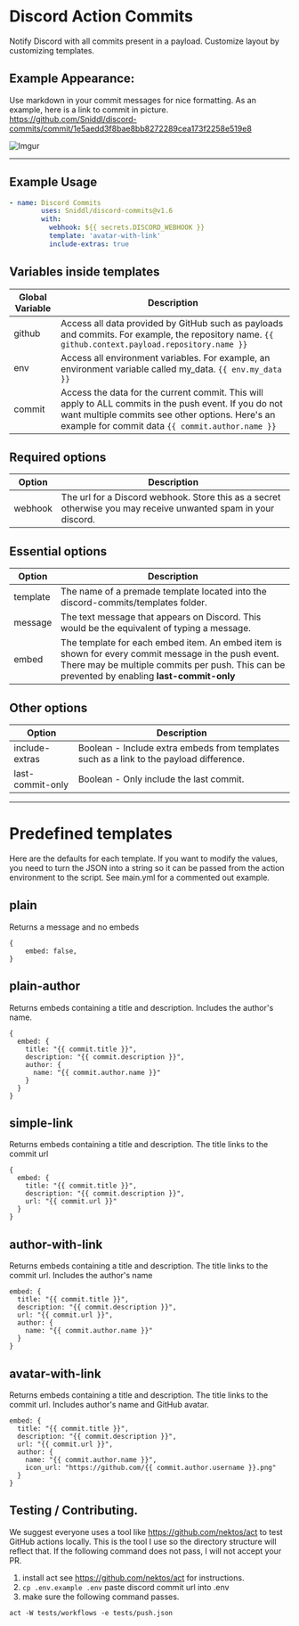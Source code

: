 # Discord Action Commits

Notify Discord with all commits present in a payload. Customize layout by customizing templates.

## Example Appearance:

Use markdown in your commit messages for nice formatting. As an example, here is a link to commit in picture. https://github.com/Sniddl/discord-commits/commit/1e5aedd3f8bae8bb8272289cea173f2258e519e8

![Imgur](https://imgur.com/YvLWWGL.jpg)

<hr/>

## Example Usage

```yaml
- name: Discord Commits
        uses: Sniddl/discord-commits@v1.6
        with:
          webhook: ${{ secrets.DISCORD_WEBHOOK }}
          template: 'avatar-with-link'
          include-extras: true
```

## Variables inside templates

Global Variable | Description
|---|---|
github | Access all data provided by GitHub such as payloads and commits. For example, the repository name. `{{ github.context.payload.repository.name }}`
env | Access all environment variables. For example, an environment variable called my_data. `{{ env.my_data }}`
commit | Access the data for the current commit. This will apply to ALL commits in the push event. If you do not want multiple commits see other options. Here's an example for commit data `{{ commit.author.name }}`

## Required options

Option | Description
|---|---|
webhook | The url for a Discord webhook. Store this as a secret otherwise you may receive unwanted spam in your discord.

## Essential options

Option | Description
|---|---|
template | The name of a premade template located into the discord-commits/templates folder.
message | The text message that appears on Discord. This would be the equivalent of typing a message.
embed | The template for each embed item. An embed item is shown for every commit message in the push event. There may be multiple commits per push. This can be prevented by enabling **last-commit-only**

## Other options
Option | Description
|---|---|
include-extras | Boolean - Include extra embeds from templates such as a link to the payload difference.
last-commit-only | Boolean - Only include the last commit.

---

# Predefined templates

Here are the defaults for each template. If you want to modify the values, you need to turn the JSON into a string so it can be passed from the action environment to the script.  See main.yml for a commented out example.

## plain
Returns a message and no embeds

```
{
    embed: false,
}
```

## plain-author
Returns embeds containing a title and description. Includes the author's name.

```
{
  embed: {
    title: "{{ commit.title }}",
    description: "{{ commit.description }}",
    author: {
      name: "{{ commit.author.name }}"
    }
  }
}
```

## simple-link
Returns embeds containing a title and description. The title links to the commit url

```
{
  embed: {
    title: "{{ commit.title }}",
    description: "{{ commit.description }}",
    url: "{{ commit.url }}"
  }
}
```

## author-with-link
Returns embeds containing a title and description. The title links to the commit url. Includes the author's name

```
embed: {
  title: "{{ commit.title }}",
  description: "{{ commit.description }}",
  url: "{{ commit.url }}",
  author: {
    name: "{{ commit.author.name }}"
  }
}
```

## avatar-with-link
Returns embeds containing a title and description. The title links to the commit url. Includes author's name and GitHub avatar.

```
embed: {
  title: "{{ commit.title }}",
  description: "{{ commit.description }}",
  url: "{{ commit.url }}",
  author: {
    name: "{{ commit.author.name }}",
    icon_url: "https://github.com/{{ commit.author.username }}.png"
  }
}
```

## Testing / Contributing.

We suggest everyone uses a tool like https://github.com/nektos/act to test GitHub actions locally. This is the tool I use so the directory structure will reflect that. If the following command does not pass, I will not accept your PR.

1. install act see https://github.com/nektos/act for instructions.
1. `cp .env.example .env` paste discord commit url into .env
1. make sure the following command passes.

```
act -W tests/workflows -e tests/push.json
```

